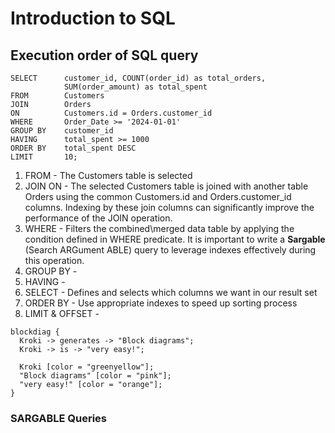 # Introduction to SQL

## Execution order of SQL query
```
SELECT      customer_id, COUNT(order_id) as total_orders, 
			SUM(order_amount) as total_spent
FROM        Customers
JOIN        Orders
ON          Customers.id = Orders.customer_id
WHERE       Order_Date >= '2024-01-01'
GROUP BY    customer_id
HAVING      total_spent >= 1000
ORDER BY    total_spent DESC
LIMIT       10;
```
1. FROM - The Customers table is selected
2. JOIN ON - The selected Customers table is joined with another table Orders using the common Customers.id and Orders.customer_id columns. Indexing by these join columns can significantly improve the performance of the JOIN operation. 
3. WHERE - Filters the combined\merged data table by applying the condition defined in WHERE predicate. It is important to write a **Sargable** (Search ARGument ABLE) query to leverage indexes effectively during this operation. 
4. GROUP BY - 
5. HAVING - 
6. SELECT - Defines and selects which columns we want in our result set
7. ORDER BY - Use appropriate indexes to speed up sorting process
8. LIMIT & OFFSET - 

```blockdiag
blockdiag {
  Kroki -> generates -> "Block diagrams";
  Kroki -> is -> "very easy!";

  Kroki [color = "greenyellow"];
  "Block diagrams" [color = "pink"];
  "very easy!" [color = "orange"];
}
```

### SARGABLE Queries

